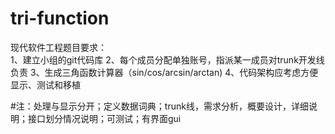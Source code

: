 # tri-function
现代软件工程题目要求：<br>
1、建立小组的git代码库
2、每个成员分配单独账号，指派某一成员对trunk开发线负责
3、生成三角函数计算器（sin/cos/arcsin/arctan)
4、代码架构应考虑方便显示、测试和移植


#注：处理与显示分开；定义数据词典；trunk线，需求分析，概要设计，详细说明；接口划分情况说明；可测试；有界面gui
